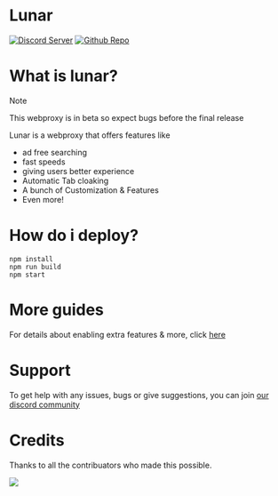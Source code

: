 # Lunar

[![Discord Server](https://skillicons.dev/icons?i=discord)](https://discord.gg/fuPtWjYuf8) [![Github Repo](https://skillicons.dev/icons?i=github)](https://github.com/Lunar-proxy/Lunar)

# What is lunar?

> [!NOTE]  
> This webproxy is in beta so expect bugs before the final release

Lunar is a webproxy that offers features like

- ad free searching
- fast speeds
- giving users better experience
- Automatic Tab cloaking
- A bunch of Customization & Features
- Even more!

# How do i deploy?

```
npm install
npm run build
npm start
```

# More guides

For details about enabling extra features & more, click [here](https://github.com/Lunar-proxy/Lunar/wiki)

# Support

To get help with any issues, bugs or give suggestions, you can join [our discord community](https://dsc.gg/golunar)

# Credits

Thanks to all the contribuators who made this possible.

<a href="https://github.com/lunar-proxy/lunar/graphs/contributors">
<img src="https://contrib.rocks/image?repo=lunar-proxy/lunar"/>
</a>
